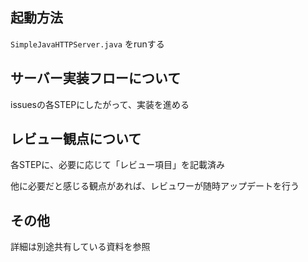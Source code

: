 ## 起動方法
`SimpleJavaHTTPServer.java` をrunする

## サーバー実装フローについて
issuesの各STEPにしたがって、実装を進める

## レビュー観点について
各STEPに、必要に応じて「レビュー項目」を記載済み

他に必要だと感じる観点があれば、レビュワーが随時アップデートを行う

## その他
詳細は別途共有している資料を参照
